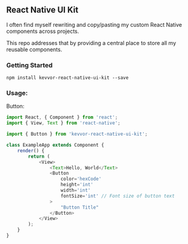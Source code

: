 ## React Native UI Kit

I often find myself rewriting and copy/pasting my custom React Native components across projects.

This repo addresses that by providing a central place to store all my reusable components.

### Getting Started
```npm install kevvor-react-native-ui-kit --save```

### Usage:

Button:
```js
import React, { Component } from 'react';
import { View, Text } from 'react-native';

import { Button } from 'kevvor-react-native-ui-kit';

class ExampleApp extends Component {
    render() {
        return (
            <View>
                <Text>Hello, World</Text>
                <Button
                    color='hexCode'
                    height='int'
                    width='int'
                    fontSize='int' // Font size of button text
                >
                    "Button Title"
                </Button>
            </View>
        );
    }
}

```
